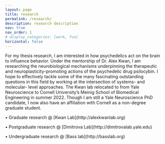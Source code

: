 ```yaml
---
layout: page
title: research
permalink: /research/
description: research description
nav: true
nav_order: 1
# display_categories: [work, fun]
horizontal: false
---
```


For my thesis research, I am interested in how psychedelics act on the brain to influence behavior. Under the mentorship of Dr. Alex Kwan, I am researching the neurobiological mechanisms underpinning the therapeutic and neuroplasticity-promoting actions of the psychedelic drug psilocybin. I hope to effectively tackle some of the many fascinating outstanding questions in this field by working at the intersection of systems- and molecular- level approaches.
The Kwan lab relocated to from Yale Neuroscience to Cornell University’s Meinig School of Biomedical Engineering in summer 2022. Though I am still a Yale Neuroscience PhD candidate, I now also have an affiliation with Cornell as a non-degree graduate student.

<p> • Graduate research @ [Kwan Lab](http://alexkwanlab.org) </p>
<p> • Postgraduate research @ [Dimitrova Lab](http://dimitrovalab.yale.edu)</p>
<p> • Undergraduate research @ [Bass lab](http://basslab.org)</p>



<!-- pages/projects.md -->
<!-- <div class="projects">
{%- if site.enable_project_categories and page.display_categories %}
  <!-- Display categorized projects -->
  <!-- {%- for category in page.display_categories %}
  <h2 class="category">{{ category }}</h2>
  {%- assign categorized_projects = site.projects | where: "category", category -%}
  {%- assign sorted_projects = categorized_projects | sort: "importance" %}
  <!-- Generate cards for each project -->
  <!-- {% if page.horizontal -%}
  <div class="container">
    <div class="row row-cols-2">
    {%- for project in sorted_projects -%}
      {% include projects_horizontal.html %}
    {%- endfor %}
    </div>
  </div>
  {%- else -%}
  <div class="grid">
    {%- for project in sorted_projects -%}
      {% include projects.html %}
    {%- endfor %}
  </div>
  {%- endif -%}
  {% endfor %}

{%- else -%} -->
<!-- Display projects without categories -->
  <!-- {%- assign sorted_projects = site.projects | sort: "importance" -%} -->
  <!-- Generate cards for each project -->
  <!-- {% if page.horizontal -%}
  <div class="container">
    <div class="row row-cols-2">
    {%- for project in sorted_projects -%}
      {% include projects_horizontal.html %}
    {%- endfor %}
    </div>
  </div>
  {%- else -%}
  <div class="grid">
    {%- for project in sorted_projects -%}
      {% include projects.html %}
    {%- endfor %}
  </div>
  {%- endif -%}
{%- endif -%}
</div> -->
